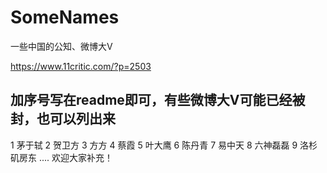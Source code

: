 # SomeNames
一些中国的公知、微博大V

https://www.11critic.com/?p=2503

## 加序号写在readme即可，有些微博大V可能已经被封，也可以列出来
1 茅于轼
2 贺卫方
3 方方 
4 蔡霞
5 叶大鹰
6 陈丹青
7 易中天
8 六神磊磊
9 洛杉矶房东
....
 欢迎大家补充！

